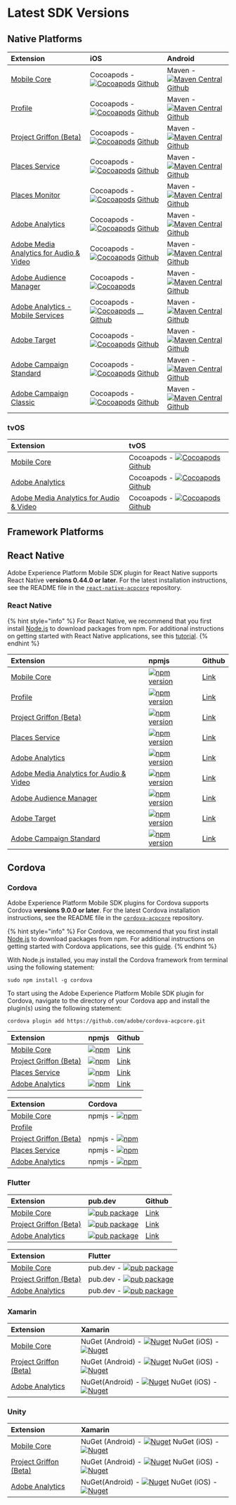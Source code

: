# Latest SDK Versions

## Native Platforms

| Extension | iOS | Android |
| :--- | :--- | :--- |
| [Mobile Core](https://aep-sdks.gitbook.io/docs/using-mobile-extensions/mobile-core) | Cocoapods - [![Cocoapods](https://img.shields.io/cocoapods/v/ACPCore.svg?color=orange&label=ACPCore&logo=apple&logoColor=white&style=flat-square)](https://cocoapods.org/pods/ACPCore)  [Github](https://github.com/Adobe-Marketing-Cloud/acp-sdks/tree/master/iOS/ACPCore) | Maven - [![Maven Central](https://img.shields.io/maven-central/v/com.adobe.marketing.mobile/core.svg?logo=android&logoColor=white&label=core&style=flat-square)](https://mvnrepository.com/artifact/com.adobe.marketing.mobile/core)  [Github](https://github.com/Adobe-Marketing-Cloud/acp-sdks/tree/master/android) |
| [Profile](https://aep-sdks.gitbook.io/docs/using-mobile-extensions/profile) | Cocoapods - [![Cocoapods](https://img.shields.io/cocoapods/v/ACPUserProfile.svg?color=orange&label=ACPUserProfile&logo=apple&logoColor=white&style=flat-square)](https://cocoapods.org/pods/ACPUserProfile)  [Github](https://github.com/Adobe-Marketing-Cloud/acp-sdks/tree/master/iOS/ACPUserProfile) | Maven - [![Maven Central](https://img.shields.io/maven-central/v/com.adobe.marketing.mobile/userprofile.svg?logo=android&logoColor=white&label=userprofile&style=flat-square)](https://mvnrepository.com/artifact/com.adobe.marketing.mobile/userprofile)  [Github](https://github.com/Adobe-Marketing-Cloud/acp-sdks/tree/master/android) |
| [Project Griffon \(Beta\)](https://aep-sdks.gitbook.io/docs/beta/project-griffon) | Cocoapods - [![Cocoapods](https://img.shields.io/cocoapods/v/ACPGriffon.svg?color=orange&label=ACPGriffon&logo=apple&logoColor=white&style=flat-square)](https://cocoapods.org/pods/ACPGriffon)  [Github](https://github.com/Adobe-Marketing-Cloud/acp-sdks/tree/master/iOS/ACPGriffon) | Maven - [![Maven Central](https://img.shields.io/maven-central/v/com.adobe.marketing.mobile/griffon.svg?logo=android&logoColor=white)](https://mvnrepository.com/artifact/com.adobe.marketing.mobile/griffon)  [Github](https://github.com/Adobe-Marketing-Cloud/acp-sdks/tree/master/android) |
| [Places Service](https://docs.adobe.com/content/help/en/places/using/home.html) | Cocoapods - [![Cocoapods](https://img.shields.io/cocoapods/v/ACPPlaces.svg?color=orange&label=ACPPlaces&logo=apple&logoColor=white&style=flat-square)](https://cocoapods.org/pods/ACPPlaces)  [Github](https://github.com/Adobe-Marketing-Cloud/acp-sdks/tree/master/iOS/ACPPlaces) | Maven - [![Maven Central](https://img.shields.io/maven-central/v/com.adobe.marketing.mobile/places.svg?logo=android&logoColor=white&label=places&style=flat-square)](https://mvnrepository.com/artifact/com.adobe.marketing.mobile/places)  [Github](https://github.com/Adobe-Marketing-Cloud/acp-sdks/blob/master/android/places-1.0.0.aar) |
| [Places Monitor](https://docs.adobe.com/content/help/en/places/using/places-ext-aep-sdks/places-monitor-extension/places-monitor-extension.html) | Cocoapods - [![Cocoapods](https://img.shields.io/cocoapods/v/ACPPlacesMonitor.svg?color=orange&label=ACPPlacesMonitor&logo=apple&logoColor=white&style=flat-square)](https://cocoapods.org/pods/ACPPlacesMonitor)  [Github](https://github.com/adobe/places-monitor-ios) | Maven - [![Maven Central](https://img.shields.io/maven-central/v/com.adobe.marketing.mobile/places-monitor.svg?logo=android&logoColor=white&label=placesmonitor&style=flat-square)](https://mvnrepository.com/artifact/com.adobe.marketing.mobile/places-monitor)  [Github](https://github.com/adobe/places-monitor-android) |
| [Adobe Analytics](https://aep-sdks.gitbook.io/docs/using-mobile-extensions/adobe-analytics) | Cocoapods - [![Cocoapods](https://img.shields.io/cocoapods/v/ACPAnalytics.svg?color=orange&label=ACPAnalytics&logo=apple&logoColor=white&style=flat-square)](https://cocoapods.org/pods/ACPAnalytics)  [Github](https://github.com/Adobe-Marketing-Cloud/acp-sdks/tree/master/iOS/ACPAnalytics) | Maven - [![Maven Central](https://img.shields.io/maven-central/v/com.adobe.marketing.mobile/analytics.svg?logo=android&logoColor=white&label=analytics&style=flat-square)](https://mvnrepository.com/artifact/com.adobe.marketing.mobile/analytics)  [Github](https://github.com/Adobe-Marketing-Cloud/acp-sdks/tree/master/android) |
| [Adobe Media Analytics for Audio & Video](https://aep-sdks.gitbook.io/docs/using-mobile-extensions/adobe-media-analytics) | Cocoapods - [![Cocoapods](https://img.shields.io/cocoapods/v/ACPMedia.svg?color=orange&label=ACPMedia&logo=apple&logoColor=white&style=flat-square)](https://cocoapods.org/pods/ACPMedia)  [Github](https://github.com/Adobe-Marketing-Cloud/acp-sdks/tree/master/iOS/ACPMedia) | Maven - [![Maven Central](https://img.shields.io/maven-central/v/com.adobe.marketing.mobile/media.svg?logo=android&logoColor=white&label=media&style=flat-square)](https://mvnrepository.com/artifact/com.adobe.marketing.mobile/media)  [Github](https://github.com/Adobe-Marketing-Cloud/acp-sdks/tree/master/android) |
| [Adobe Audience Manager](https://aep-sdks.gitbook.io/docs/using-mobile-extensions/adobe-audience-manager) | Cocoapods - [![Cocoapods](https://img.shields.io/cocoapods/v/ACPAudience.svg?color=orange&label=ACPAudience&logo=apple&logoColor=white&style=flat-square)](https://cocoapods.org/pods/ACPAudience) | Maven - [![Maven Central](https://img.shields.io/maven-central/v/com.adobe.marketing.mobile/audience.svg?logo=android&logoColor=white&label=audience&style=flat-square)](https://mvnrepository.com/artifact/com.adobe.marketing.mobile/audience)  [Github](https://github.com/Adobe-Marketing-Cloud/acp-sdks/tree/master/android) |
| [Adobe Analytics - Mobile Services](https://aep-sdks.gitbook.io/docs/using-mobile-extensions/adobe-analytics-mobile-services) | Cocoapods - [![Cocoapods](https://img.shields.io/cocoapods/v/ACPMobileServices.svg?color=Orange&label=ACPMobileServices&logo=apple&logoColor=white&style=flat-square)](https://cocoapods.org/pods/ACPMobileServices) \_\_  [Github](https://github.com/Adobe-Marketing-Cloud/acp-sdks/releases/tag/v1.0.0-ACPMobileServices) | Maven - [![Maven Central](https://img.shields.io/maven-central/v/com.adobe.marketing.mobile/mobileservices.svg?logo=android&logoColor=white&label=mobileservices&style=flat-square)](https://mvnrepository.com/artifact/com.adobe.marketing.mobile/mobileservices)  [Github](https://github.com/Adobe-Marketing-Cloud/acp-sdks/tree/master/android) |
| [Adobe Target](https://aep-sdks.gitbook.io/docs/using-mobile-extensions/adobe-target) | Cocoapods - [![Cocoapods](https://img.shields.io/cocoapods/v/ACPTarget.svg?color=orange&label=ACPTarget&logo=apple&logoColor=white&style=flat-square)](https://cocoapods.org/pods/ACPTarget)  [Github](https://github.com/Adobe-Marketing-Cloud/acp-sdks/tree/master/iOS/ACPTarget) | Maven - [![Maven Central](https://img.shields.io/maven-central/v/com.adobe.marketing.mobile/target.svg?logo=android&logoColor=white&label=target&style=flat-square)](https://mvnrepository.com/artifact/com.adobe.marketing.mobile/target)  [Github](https://github.com/Adobe-Marketing-Cloud/acp-sdks/tree/master/android) |
| [Adobe Campaign Standard](https://aep-sdks.gitbook.io/docs/using-mobile-extensions/adobe-campaign-standard) | Cocoapods - [![Cocoapods](https://img.shields.io/cocoapods/v/ACPCampaign.svg?color=orange&label=ACPCampaign&logo=apple&logoColor=white&style=flat-square)](https://cocoapods.org/pods/ACPCampaign)  [Github](https://github.com/Adobe-Marketing-Cloud/acp-sdks/tree/master/iOS/ACPCampaign) | Maven - [![Maven Central](https://img.shields.io/maven-central/v/com.adobe.marketing.mobile/campaign.svg?logo=android&logoColor=white&label=campaign&style=flat-square)](https://mvnrepository.com/artifact/com.adobe.marketing.mobile/campaign)  [Github](https://github.com/Adobe-Marketing-Cloud/acp-sdks/tree/master/android) |
| [Adobe Campaign Classic](https://aep-sdks.gitbook.io/docs/using-mobile-extensions/adobe-campaignclassic) | Cocoapods - [![Cocoapods](https://img.shields.io/cocoapods/v/ACPCampaignClassic.svg?color=orange&label=ACPCampaignClassic&logo=apple&logoColor=white&style=flat-square)](https://cocoapods.org/pods/ACPCampaignClassic)  [Github](https://github.com/Adobe-Marketing-Cloud/acp-sdks/tree/master/iOS/ACPCampaignClassic) | Maven - [![Maven Central](https://img.shields.io/maven-central/v/com.adobe.marketing.mobile/campaignclassic.svg?logo=android&logoColor=white&label=campaignclassic&style=flat-square)](https://mvnrepository.com/artifact/com.adobe.marketing.mobile/campaignclassic)  [Github](https://github.com/Adobe-Marketing-Cloud/acp-sdks/tree/master/android) |

### tvOS

| Extension | tvOS |
| :--- | :--- |
| [Mobile Core](https://aep-sdks.gitbook.io/docs/using-mobile-extensions/mobile-core) | Cocoapods - [![Cocoapods](https://img.shields.io/cocoapods/v/ACPCore.svg?color=orange&label=ACPCore&logo=apple&logoColor=white&style=flat-square)](https://cocoapods.org/pods/ACPCore)  [Github](https://github.com/Adobe-Marketing-Cloud/acp-sdks/tree/master/iOS/ACPCore) |
| [Adobe Analytics](https://aep-sdks.gitbook.io/docs/using-mobile-extensions/adobe-analytics) | Cocoapods - [![Cocoapods](https://img.shields.io/cocoapods/v/ACPAnalytics.svg?color=orange&label=ACPAnalytics&logo=apple&logoColor=white&style=flat-square)](https://cocoapods.org/pods/ACPAnalytics)  [Github](https://github.com/Adobe-Marketing-Cloud/acp-sdks/tree/master/iOS/ACPAnalytics) |
| [Adobe Media Analytics for Audio & Video](https://aep-sdks.gitbook.io/docs/using-mobile-extensions/adobe-media-analytics) | Cocoapods - [![Cocoapods](https://img.shields.io/cocoapods/v/ACPMedia.svg?color=orange&label=ACPMedia&logo=apple&logoColor=white&style=flat-square)](https://cocoapods.org/pods/ACPMedia)  [Github](https://github.com/Adobe-Marketing-Cloud/acp-sdks/tree/master/iOS/ACPMedia) |

## Framework Platforms

## React Native

Adobe Experience Platform Mobile SDK plugin for React Native supports React Native v**ersions 0.44.0 or later**. For the latest installation instructions, see the README file in the [`react-native-acpcore`](https://github.com/adobe/react-native-acpcore) repository.

### React Native

{% hint style="info" %}
For React Native, we recommend that you first install [Node.js](https://nodejs.org/en/) to download packages from npm. For additional instructions on getting started with React Native applications, see this [tutorial](https://reactnative.dev/docs/getting-started).
{% endhint %}

| Extension | npmjs | Github |
| :--- | :--- | :--- |
| [Mobile Core](https://aep-sdks.gitbook.io/docs/using-mobile-extensions/mobile-core) | [![npm version](https://img.shields.io/npm/v/@adobe/react-native-acpcore.svg?color=green&label=%40adobe%2Freact-native-acpcore&logo=npm&style=flat-square)](https://badge.fury.io/js/%40adobe%2Freact-native-acpcore) | [Link](https://github.com/adobe/react-native-acpcore) |
| [Profile](https://aep-sdks.gitbook.io/docs/using-mobile-extensions/profile) | [![npm version](https://img.shields.io/npm/v/@adobe/react-native-acpuserprofile.svg?color=green&label=%40adobe%2Freact-native-acpuserprofile&logo=npm&style=flat-square)](https://badge.fury.io/js/%40adobe%2Freact-native-acpuserprofile) | [Link](https://github.com/adobe/react-native-acpcore) |
| [Project Griffon \(Beta\)](https://aep-sdks.gitbook.io/docs/beta/project-griffon) | [![npm version](https://img.shields.io/npm/v/@adobe/react-native-acpgriffon.svg?color=green&label=%40adobe%2Freact-native-acpgriffon&logo=npm&style=flat-square)](https://badge.fury.io/js/%40adobe%2Freact-native-acpgriffon) | [Link](https://github.com/adobe/react-native-acpgriffon) |
| [Places Service](https://docs.adobe.com/content/help/en/places/using/home.html) | [![npm version](https://img.shields.io/npm/v/@adobe/react-native-acpplaces.svg?color=green&label=%40adobe%2Freact-native-acpplaces&logo=npm&style=flat-square)](https://badge.fury.io/js/%40adobe%2Freact-native-acpplaces) | [Link](https://github.com/adobe/react-native-acpcore) |
| [Adobe Analytics](https://aep-sdks.gitbook.io/docs/using-mobile-extensions/adobe-analytics) | [![npm version](https://img.shields.io/npm/v/@adobe/react-native-acpanalytics.svg?color=green&label=%40adobe%2Freact-native-acpanalytics&logo=npm&style=flat-square)](https://badge.fury.io/js/%40adobe%2Freact-native-acpanalytics) | [Link](https://github.com/adobe/react-native-acpcore) |
| [Adobe Media Analytics for Audio & Video](https://aep-sdks.gitbook.io/docs/using-mobile-extensions/adobe-media-analytics) | [![npm version](https://img.shields.io/npm/v/@adobe/react-native-acpmedia.svg?color=green&label=%40adobe%2Freact-native-acpmedia&logo=npm&style=flat-square)](https://www.npmjs.com/package/@adobe/react-native-acpmedia) | [Link](https://github.com/adobe/react-native-acpcore) |
| [Adobe Audience Manager](https://aep-sdks.gitbook.io/docs/using-mobile-extensions/adobe-audience-manager) | [![npm version](https://img.shields.io/npm/v/@adobe/react-native-acpaudience.svg?color=green&label=%40adobe%2Freact-native-acpaudience&logo=npm&style=flat-square)](https://badge.fury.io/js/%40adobe%2Freact-native-acpaudience) | [Link](https://github.com/adobe/react-native-acpcore) |
| [Adobe Target](https://aep-sdks.gitbook.io/docs/using-mobile-extensions/adobe-target) | [![npm version](https://img.shields.io/npm/v/@adobe/react-native-acptarget.svg?color=green&label=%40adobe%2Freact-native-acptarget&logo=npm&style=flat-square)](https://badge.fury.io/js/%40adobe%2Freact-native-acptarget) | [Link](https://github.com/adobe/react-native-acpcore) |
| [Adobe Campaign Standard](https://aep-sdks.gitbook.io/docs/using-mobile-extensions/adobe-campaign-standard) | [![npm version](https://img.shields.io/npm/v/@adobe/react-native-acpcampaign.svg?color=green&label=%40adobe%2Freact-native-acpcampaign&logo=npm&style=flat-square)](https://badge.fury.io/js/%40adobe%2Freact-native-acpcampaign) | [Link](https://github.com/adobe/react-native-acpcore) |

## Cordova

### Cordova

Adobe Experience Platform Mobile SDK plugins for Cordova supports Cordova **versions 9.0.0 or later**. For the latest Cordova installation instructions, see the README file in the [`cordova-acpcore`](https://github.com/adobe/cordova-acpcore) repository.

{% hint style="info" %}
For Cordova, we recommend that you first install [Node.js](https://nodejs.org/en/) to download packages from npm. For additional instructions on getting started with Cordova applications, see this [guide](https://netbeans.apache.org/kb/docs/webclient/cordova-gettingstarted.html).
{% endhint %}

With Node.js installed, you may install the Cordova framework from terminal using the following statement:

```text
sudo npm install -g cordova
```

To start using the Adobe Experience Platform Mobile SDK plugin for Cordova, navigate to the directory of your Cordova app and install the plugin\(s\) using the following statement:

```text
cordova plugin add https://github.com/adobe/cordova-acpcore.git
```

| Extension | npmjs | Github |
| :--- | :--- | :--- |
| [Mobile Core](https://aep-sdks.gitbook.io/docs/using-mobile-extensions/mobile-core) | [![npm](https://img.shields.io/npm/v/@adobe/cordova-acpcore?label=cordova-acpcore&logo=npm)](https://www.npmjs.com/package/@adobe/cordova-acpcore) | [Link](https://github.com/adobe/cordova-acpcore) |
| [Project Griffon \(Beta\)](https://aep-sdks.gitbook.io/docs/beta/project-griffon) | [![npm](https://img.shields.io/npm/v/@adobe/cordova-acpgriffon?label=cordova-acpgriffon&logo=npm)](https://www.npmjs.com/package/@adobe/cordova-acpgriffon) | [Link](https://github.com/adobe/cordova-acpcore) |
| [Places Service](https://docs.adobe.com/content/help/en/places/using/home.html) | [![npm](https://img.shields.io/npm/v/@adobe/cordova-acpplaces?label=cordova-acpplaces&logo=npm)](https://www.npmjs.com/package/@adobe/cordova-acpplaces) | [Link](https://github.com/adobe/cordova-acpcore) |
| [Adobe Analytics](https://aep-sdks.gitbook.io/docs/using-mobile-extensions/adobe-analytics) | [![npm](https://img.shields.io/npm/v/@adobe/cordova-acpanalytics?label=cordova-acpanalytics&logo=npm)](https://www.npmjs.com/package/@adobe/cordova-acpanalytics) | [Link](https://github.com/adobe/cordova-acpcore) |

| Extension | Cordova |
| :--- | :--- |
| [Mobile Core](https://aep-sdks.gitbook.io/docs/using-mobile-extensions/mobile-core) | npmjs - [![npm](https://img.shields.io/npm/v/@adobe/cordova-acpcore?label=cordova-acpcore&logo=npm)](https://www.npmjs.com/package/@adobe/cordova-acpcore) |
| [Profile](https://aep-sdks.gitbook.io/docs/using-mobile-extensions/profile) |  |
| [Project Griffon \(Beta\)](https://aep-sdks.gitbook.io/docs/beta/project-griffon) | npmjs - [![npm](https://img.shields.io/npm/v/@adobe/cordova-acpgriffon?label=cordova-acpgriffon&logo=npm)](https://www.npmjs.com/package/@adobe/cordova-acpgriffon) |
| [Places Service](https://docs.adobe.com/content/help/en/places/using/home.html) | npmjs - [![npm](https://img.shields.io/npm/v/@adobe/cordova-acpplaces?label=cordova-acpplaces&logo=npm)](https://www.npmjs.com/package/@adobe/cordova-acpplaces) |
| [Adobe Analytics](https://aep-sdks.gitbook.io/docs/using-mobile-extensions/adobe-analytics) | npmjs - [![npm](https://img.shields.io/npm/v/@adobe/cordova-acpanalytics?label=cordova-acpanalytics&logo=npm)](https://www.npmjs.com/package/@adobe/cordova-acpanalytics) |

### Flutter

| Extension | pub.dev | Github |
| :--- | :--- | :--- |
| [Mobile Core](https://aep-sdks.gitbook.io/docs/using-mobile-extensions/mobile-core) | [![pub package](https://img.shields.io/pub/v/flutter_acpcore.svg)](https://pub.dartlang.org/packages/flutter_acpcore) | [Link](https://github.com/adobe/flutter_acpcore) |
| [Project Griffon \(Beta\)](https://aep-sdks.gitbook.io/docs/beta/project-griffon) | [![pub package](https://img.shields.io/pub/v/flutter_griffon.svg)](https://pub.dartlang.org/packages/flutter_griffon) | [Link](https://github.com/adobe/flutter_acpgriffon) |
| [Adobe Analytics](https://aep-sdks.gitbook.io/docs/using-mobile-extensions/adobe-analytics) | [![pub package](https://img.shields.io/pub/v/flutter_acpanalytics.svg)](https://pub.dartlang.org/packages/flutter_acpanalytics) | [Link](https://github.com/adobe/flutter_acpanalytics) |

| Extension | Flutter |
| :--- | :--- |
| [Mobile Core](https://aep-sdks.gitbook.io/docs/using-mobile-extensions/mobile-core) | pub.dev - [![pub package](https://img.shields.io/pub/v/flutter_acpcore.svg)](https://pub.dartlang.org/packages/flutter_acpcore) |
| [Project Griffon \(Beta\)](https://aep-sdks.gitbook.io/docs/beta/project-griffon) | pub.dev - [![pub package](https://img.shields.io/pub/v/flutter_griffon.svg)](https://pub.dartlang.org/packages/flutter_griffon) |
| [Adobe Analytics](https://aep-sdks.gitbook.io/docs/using-mobile-extensions/adobe-analytics) | pub.dev - [![pub package](https://img.shields.io/pub/v/flutter_acpanalytics.svg)](https://pub.dartlang.org/packages/flutter_acpanalytics) |

### Xamarin

| Extension | Xamarin |
| :--- | :--- |
| [Mobile Core](https://aep-sdks.gitbook.io/docs/using-mobile-extensions/mobile-core) | NuGet \(Android\) - [![Nuget](https://img.shields.io/nuget/v/Adobe.ACPCore.Android?label=Adobe.ACPCore.Android&logo=xamarin)](https://www.nuget.org/packages/Adobe.ACPCore.Android/)    NuGet \(iOS\) - [![Nuget](https://img.shields.io/nuget/v/Adobe.ACPCore.iOS?label=Adobe.ACPCore.iOS&logo=xamarin)](https://www.nuget.org/packages/Adobe.ACPCore.iOS/) |
| [Project Griffon \(Beta\)](https://aep-sdks.gitbook.io/docs/beta/project-griffon) | NuGet \(Android\) - [![Nuget](https://img.shields.io/nuget/v/Adobe.ACPGriffon.Android?label=Adobe.ACPGriffon.Android&logo=xamarin)](https://www.nuget.org/packages/Adobe.ACPGriffon.Android/)    NuGet \(iOS\) - [![Nuget](https://img.shields.io/nuget/v/Adobe.ACPGriffon.iOS?label=Adobe.ACPGriffon.iOS&logo=xamarin)](https://www.nuget.org/packages/Adobe.ACPGriffon.iOS/) |
| [Adobe Analytics](https://aep-sdks.gitbook.io/docs/using-mobile-extensions/adobe-analytics) | NuGet\(Android\) - [![Nuget](https://img.shields.io/nuget/v/Adobe.ACPAnalytics.Android?label=Adobe.ACPAnalytics.Android&logo=xamarin)](https://www.nuget.org/packages/Adobe.ACPAnalytics.Android/)    NuGet \(iOS\) - [![Nuget](https://img.shields.io/nuget/v/Adobe.ACPAnalytics.iOS?label=Adobe.ACPAnalytics.iOS&logo=xamarin)](https://www.nuget.org/packages/Adobe.ACPAnalytics.iOS/) |

### Unity

| Extension | Xamarin |
| :--- | :--- |
| [Mobile Core](https://aep-sdks.gitbook.io/docs/using-mobile-extensions/mobile-core) | NuGet \(Android\) - [![Nuget](https://img.shields.io/nuget/v/Adobe.ACPCore.Android?label=Adobe.ACPCore.Android&logo=xamarin)](https://www.nuget.org/packages/Adobe.ACPCore.Android/)   NuGet \(iOS\) - [![Nuget](https://img.shields.io/nuget/v/Adobe.ACPCore.iOS?label=Adobe.ACPCore.iOS&logo=xamarin)](https://www.nuget.org/packages/Adobe.ACPCore.iOS/) |
| [Project Griffon \(Beta\)](https://aep-sdks.gitbook.io/docs/beta/project-griffon) | NuGet \(Android\) - [![Nuget](https://img.shields.io/nuget/v/Adobe.ACPGriffon.Android?label=Adobe.ACPGriffon.Android&logo=xamarin)](https://www.nuget.org/packages/Adobe.ACPGriffon.Android/)   NuGet \(iOS\) - [![Nuget](https://img.shields.io/nuget/v/Adobe.ACPGriffon.iOS?label=Adobe.ACPGriffon.iOS&logo=xamarin)](https://www.nuget.org/packages/Adobe.ACPGriffon.iOS/) |
| [Adobe Analytics](https://aep-sdks.gitbook.io/docs/using-mobile-extensions/adobe-analytics) | NuGet\(Android\) - [![Nuget](https://img.shields.io/nuget/v/Adobe.ACPAnalytics.Android?label=Adobe.ACPAnalytics.Android&logo=xamarin)](https://www.nuget.org/packages/Adobe.ACPAnalytics.Android/)   NuGet \(iOS\) - [![Nuget](https://img.shields.io/nuget/v/Adobe.ACPAnalytics.iOS?label=Adobe.ACPAnalytics.iOS&logo=xamarin)](https://www.nuget.org/packages/Adobe.ACPAnalytics.iOS/) |

